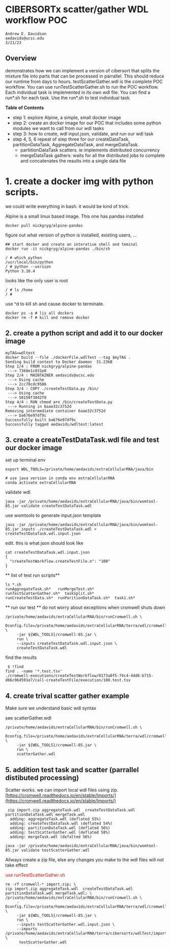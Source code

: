 # CIBERSORTx scatter/gather WDL workflow POC

```
Andrew E. Davidson
aedavids@ucsc.edu
3/21/23
```

## Overview
demonstrates how we can implement a version of cibersort that splits the mixture file into parts that can be processed in parrallel. This should reduce our runtime from days to hours. testScatterGather.wdl is the complete POC workflow. You can use runTestScatterGather.sh to run the POC workflow. Each individual task is implemented in its own wdl file. You can find a run*.sh for each task. Use the run*.sh to test individual task. 

**Table of Contents**

- step 1: explore Alpine, a simple, small docker image
- step 2: create an docker image for our POC that includes some python modules we want to call from our wdl tasks
- step 3: how to create, wdl input.json, validate, and run our wdl task
- step 4, 5, 6 repeat of step three for our createDataTask, partitionDataTask, AggregateDataTask, and mergeDataTask.
  * partiitionDataTask scatters. ie implements distributed concurrency
  * mergeDataTask gathers: waits for all the distributed jobs to complete and concatenates the results into a single data file
  

# 1. create a docker img with python scripts.
we could write everything in bash. it would be kind of trick.

Alpine is a small linux based image. This one has pandas installed
```
docker pull nickgryg/alpine-pandas
```

figure out what version of python is installed, existing users, ...

```
## start docker and create an interative shell and teminal
docker run -it nickgryg/alpine-pandas ./bin/sh
```

```
/ # which python
/usr/local/bin/python
/ # python --version
Python 3.10.4
```

looks like the only user is root
```
/ # ls /home
/ #
```

use ^d to kill sh and cause docker to terminate.

```
docker ps -a # lis all dockers
docker rm -f # kill and remove docker
```

## 2. create a python script and add it to our docker image

```
myTAG=wdltest
docker build --file ./dockerFile.wdlTest --tag $myTAG .
Sending build context to Docker daemon  31.23kB
Step 1/4 : FROM nickgryg/alpine-pandas
 ---> 7368e1c031e0
Step 2/4 : MAINTAINER aedavids@ucsc.edu
 ---> Using cache
 ---> 2cc70cdc9506
Step 3/4 : COPY ./createTestData.py /bin/
 ---> Using cache
 ---> 58150f3842f0
Step 4/4 : RUN chmod a+x /bin/createTestData.py
 ---> Running in 6aae32c3752d
Removing intermediate container 6aae32c3752d
 ---> ba676e97df9c
Successfully built ba676e97df9c
Successfully tagged aedavids/wdltest:latest
```

## 3. create a createTestDataTask.wdl file and test our docker image

set up terminal env
```
export WDL_TOOLS=/private/home/aedavids/extraCellularRNA/java/bin

# use java version in conda env extraCellularRNA
conda activate extraCellularRNA
```

validate wdl
```
java -jar /private/home/aedavids/extraCellularRNA/java/bin/womtool-85.jar validate createTestDataTask.wdl
```

use womtools to generate input.json template
```
java -jar /private/home/aedavids/extraCellularRNA/java/bin/womtool-85.jar inputs ./createTestDataTask.wdl > createTestDataTask.wdl.input.json
```

edit. this is what json should look like
```
cat createTestDataTask.wdl.input.json
{
  "createTestWorkflow.createTestFile.n": "100"
}
```

** list of test run scripts**
```
ls *.sh
runAggregateTask.sh*   runMergeTest.sh*         runTestScatterGather.sh*  taskSplit.sh*
runCreateTestData.sh*  runParitionDataTask.sh*  task1.sh*
```

** run our test **
do not worry about exceptions when cromwell shuts down
```
/private/home/aedavids/extraCellularRNA/bin/runCromwell.sh \
     -Dconfig.file=/private/home/aedavids/extraCellularRNA/terra/wdl/cromwellDebug.conf \
     -jar ${WDL_TOOLS}/cromwell-85.jar \
     run \
     --inputs createTestDataTask.wdl.input.json \
     createTestDataTask.wdl
```

find the results
```
 $ !find
find . -name '*.test.tsv'
./cromwell-executions/createTestWorkflow/0173a0f5-74c4-4dd6-b715-d66c96d591e7/call-createTestFile/execution/100.test.tsv
```



## 4. create trival scatter gather example
Make sure we understand basic wdl syntax

see scatterGather.wdl

```
/private/home/aedavids/extraCellularRNA/bin/runCromwell.sh \
     -Dconfig.file=/private/home/aedavids/extraCellularRNA/terra/wdl/cromwellDebug.conf \
     -jar ${WDL_TOOLS}/cromwell-85.jar \
     run \
     scatterGather.wdl
```


## 5. addition test task and scatter (parrallel distibuted processing)
Scatter works. we can import local wdl files using zip. [https://cromwell.readthedocs.io/en/stable/Imports/](https://cromwell.readthedocs.io/en/stable/Imports/)

```
 zip import.zip aggregateTask.wdl  createTestDataTask.wdl  partitionDataTask.wdl mergeTask.wdl
  adding: aggregateTask.wdl (deflated 55%)
  adding: createTestDataTask.wdl (deflated 54%)
  adding: partitionDataTask.wdl (deflated 56%)
  adding: testScatterGather.wdl (deflated 58%)
  adding: mergeTask.wdl (defalted 56%)
```

```
java -jar /private/home/aedavids/extraCellularRNA/java/bin/womtool-85.jar validate testScatterGather.wdl
```


Allways create a zip file, else any changes you make to the wdl files will not take effect

<span style="color:red">use runTestScatterGather.sh</span>
```
rm -rf cromwell-* import.zip; \
zip import.zip aggregateTask.wdl  createTestDataTask.wdl  partitionDataTask.wdl mergeTask.wdl; \
/private/home/aedavids/extraCellularRNA/bin/runCromwell.sh \
     -Dconfig.file=/private/home/aedavids/extraCellularRNA/terra/wdl/cromwellDebug.conf \
     -jar ${WDL_TOOLS}/cromwell-85.jar \
     run \
     --inputs testScatterGather.wdl.input.json \
     --imports /private/home/aedavids/extraCellularRNA/terra/cibersortx/wdlTest/import.zip \
      testScatterGather.wdl
```
